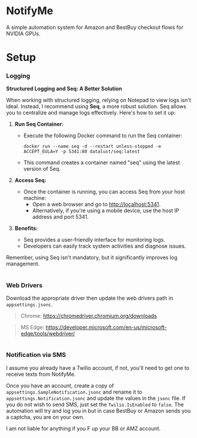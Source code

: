 # NotifyMe
A simple automation system for Amazon and BestBuy checkout flows for NVIDIA GPUs.


# Setup

### Logging

**Structured Logging and Seq: A Better Solution**

When working with structured logging, relying on Notepad to view logs isn't ideal. Instead, I recommend using **Seq**, a more robust solution. Seq allows you to centralize and manage logs effectively. Here's how to set it up:

1. **Run Seq Container:**
   - Execute the following Docker command to run the Seq container:
     ```
     docker run --name seq -d --restart unless-stopped -e ACCEPT_EULA=Y -p 5341:80 datalust/seq:latest
     ```
   - This command creates a container named "seq" using the latest version of Seq.

2. **Access Seq:**
   - Once the container is running, you can access Seq from your host machine:
     - Open a web browser and go to [http://localhost:5341](http://localhost:5341).
     - Alternatively, if you're using a mobile device, use the host IP address and port 5341.

3. **Benefits:**
   - Seq provides a user-friendly interface for monitoring logs.
   - Developers can easily track system activities and diagnose issues.

Remember, using Seq isn't mandatory, but it significantly improves log management.

#
### Web Drivers
Download the appropriate driver then update the web drivers path in `appsettings.jsonc`.

> Chrome: https://chromedriver.chromium.org/downloads

> MS Edge: https://developer.microsoft.com/en-us/microsoft-edge/tools/webdriver/

#
### Notification via SMS
I assume you already have a Twilio account, if not, you'll need to get one to receive texts from NotifyMe.

Once you have an account, create a copy of `appsettings.SampleNotification.jsonc` and rename it to `appsettings.Notification.jsonc` and update the values in the `jsonc` file. 
If you do not wish to send SMS, just set the `Twilio.IsEnabled` to `false`.
The automation will try and log you in but in case BestBuy or Amazon sends you a captcha, you are on your own.

I am not liable for anything if you F up your BB or AMZ account.
